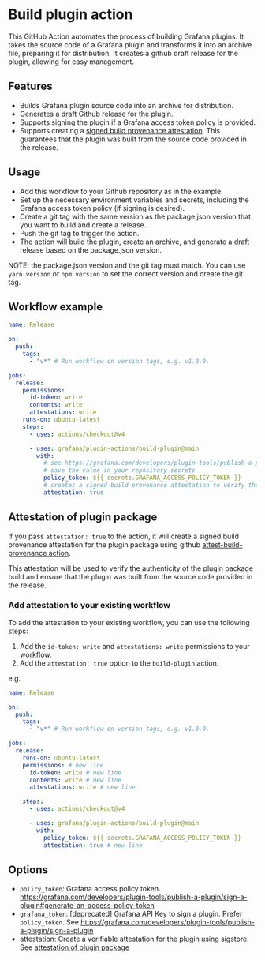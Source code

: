 # Build plugin action

This GitHub Action automates the process of building Grafana plugins. It takes the source code of a Grafana plugin and transforms it into an archive file, preparing it for distribution. It creates a github draft release for the plugin, allowing for easy management.

## Features

- Builds Grafana plugin source code into an archive for distribution.
- Generates a draft Github release for the plugin.
- Supports signing the plugin if a Grafana access token policy is provided.
- Supports creating a [signed build provenance attestation](https://docs.github.com/en/actions/security-for-github-actions/using-artifact-attestations/using-artifact-attestations-to-establish-provenance-for-builds). This guarantees that the plugin was built from the source code provided in the release.

## Usage

- Add this workflow to your Github repository as in the example.
- Set up the necessary environment variables and secrets, including the Grafana access token policy (if signing is desired).
- Create a git tag with the same version as the package.json version that you want to build and create a release.
- Push the git tag to trigger the action.
- The action will build the plugin, create an archive, and generate a draft release based on the package.json version.

NOTE: the package.json version and the git tag must match. You can use `yarn version` or `npm version` to set the correct version and create the git tag.

## Workflow example

```yaml
name: Release

on:
  push:
    tags:
      - "v*" # Run workflow on version tags, e.g. v1.0.0.

jobs:
  release:
    permissions:
      id-token: write
      contents: write
      attestations: write
    runs-on: ubuntu-latest
    steps:
      - uses: actions/checkout@v4

      - uses: grafana/plugin-actions/build-plugin@main
        with:
          # see https://grafana.com/developers/plugin-tools/publish-a-plugin/sign-a-plugin#generate-an-access-policy-token to generate it
          # save the value in your repository secrets
          policy_token: ${{ secrets.GRAFANA_ACCESS_POLICY_TOKEN }}
          # creates a signed build provenance attestation to verify the authenticity of the plugin build
          attestation: true
```

## Attestation of plugin package

If you pass `attestation: true` to the action, it will create a signed build provenance attestation for the plugin package using github [attest-build-provenance action](https://github.com/actions/attest-build-provenance).

This attestation will be used to verify the authenticity of the plugin package build and ensure that the plugin was built from the source code provided in the release.

### Add attestation to your existing workflow

To add the attestation to your existing workflow, you can use the following steps:

1. Add the `id-token: write` and `attestations: write` permissions to your workflow.
2. Add the `attestation: true` option to the `build-plugin` action.

e.g.

```yaml
name: Release

on:
  push:
    tags:
      - "v*" # Run workflow on version tags, e.g. v1.0.0.

jobs:
  release:
    runs-on: ubuntu-latest
    permissions: # new line
      id-token: write # new line
      contents: write # new line
      attestations: write # new line

    steps:
      - uses: actions/checkout@v4

      - uses: grafana/plugin-actions/build-plugin@main
        with:
          policy_token: ${{ secrets.GRAFANA_ACCESS_POLICY_TOKEN }}
          attestation: true # new line
```

## Options

- `policy_token`: Grafana access policy token. https://grafana.com/developers/plugin-tools/publish-a-plugin/sign-a-plugin#generate-an-access-policy-token
- `grafana_token`: [deprecated] Grafana API Key to sign a plugin. Prefer `policy_token`. See https://grafana.com/developers/plugin-tools/publish-a-plugin/sign-a-plugin
- attestation: Create a verifiable attestation for the plugin using sigstore. See [attestation of plugin package](#attestation-of-plugin-package)
